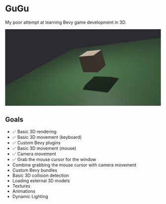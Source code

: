 # GuGu

My poor attempt at learning Bevy game development in 3D.

![Screenshot](screenshot.png)

## Goals

- :white_check_mark: Basic 3D rendering
- :white_check_mark: Basic 3D movement (keyboard)
- :white_check_mark: Custom Bevy plugins
- :white_check_mark: Basic 3D movement (mouse)
- :white_check_mark: Camera movement
- :white_check_mark: Grab the mouse cursor for the window
- Combine grabbing the mouse cursor with camera movement
- Custom Bevy bundles
- Basic 3D collision detection
- Loading external 3D models
- Textures
- Animations
- Dynamic Lighting
